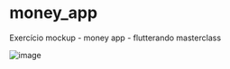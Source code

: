 # money_app

Exercício mockup - money app - flutterando masterclass

![image](https://user-images.githubusercontent.com/31370905/189497057-01a92eee-2961-43d3-9a26-81800a824d84.png)
